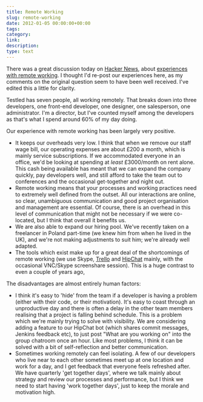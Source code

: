 ```yaml
---
title: Remote Working
slug: remote-working
date: 2012-01-05 00:00:00+00:00
tags:
category:
link:
description:
type: text
---
```


<p>There was a great discussion today on <a href="http://news.ycombinator.com">Hacker News</a>, about <a href="http://news.ycombinator.com/item?id=3428195">experiences with remote working</a>. I thought I'd re-post our experiences here, as my comments on the original question seem to have been well received. I've edited this a little for clarity.</p><p>Testled has seven people, all working remotely. That breaks down into three developers, one front-end developer, one designer, one salesperson, one administrator. I'm a director, but I've counted myself among the developers as that's what I spend around 60% of my day doing.</p><p>Our experience with remote working has been largely very positive.</p><ul><li>It keeps our overheads very low. I think that when we remove our staff wage bill, our operating expenses are about &pound;200 a month, which is mainly service subscriptions. If we accommodated everyone in an office, we'd be looking at spending at <em>least</em> &pound;3000/month on rent alone. This cash being available has meant that we can expand the company quickly, pay developers well, and still afford to take the team out to conferences and the occasional get-together and night out.</li><li>Remote working means that your processes and working practices need to extremely well defined from the outset. All our interactions are online, so clear, unambiguous communication and good project organisation and management are essential. Of course, there is an overhead in this level of communication that might not be necessary if we were co-located, but I think that overall it benefits us.</li><li>We are also able to expand our hiring pool. We've recently taken on a freelancer in Poland part-time (we knew him from when he lived in the UK), and we're not making adjustments to suit him; we're already well adapted.</li><li>The tools which exist make up for a great deal of the shortcomings of remote working (we use Skype, <a href="http://trello.com">Trello</a> and <a href="http://www.hipchat.com">HipChat</a> mainly, with the occasional VNC/Skype screenshare session). This is a huge contrast to even a couple of years ago,</li></ul><p>The disadvantages are almost entirely human factors:</p><ul><li>I think it's easy to 'hide' from the team if a developer is having a problem (either with their code, or their motivation). It's easy to coast through an unproductive day and there is often a delay in the other team members realising that a project is falling behind schedule. This is a problem which we're mainly trying to solve with visibility. We are considering adding a feature to our HipChat bot (which shares commit messages, Jenkins feedback etc), to just post "What are you working on" into the group chatroom once an hour. Like most problems, I think it can be solved with a bit of self-reflection and better communication.</li><li>Sometimes working remotely can feel isolating. A few of our developers who live near to each other sometimes meet up at one location and work for a day, and I get feedback that everyone feels refreshed after. We have quarterly 'get together days', where we talk mainly about strategy and review our processes and performance, but I think we need to start having 'work together days', just to keep the morale and motivation high.</li></ul>
            
            